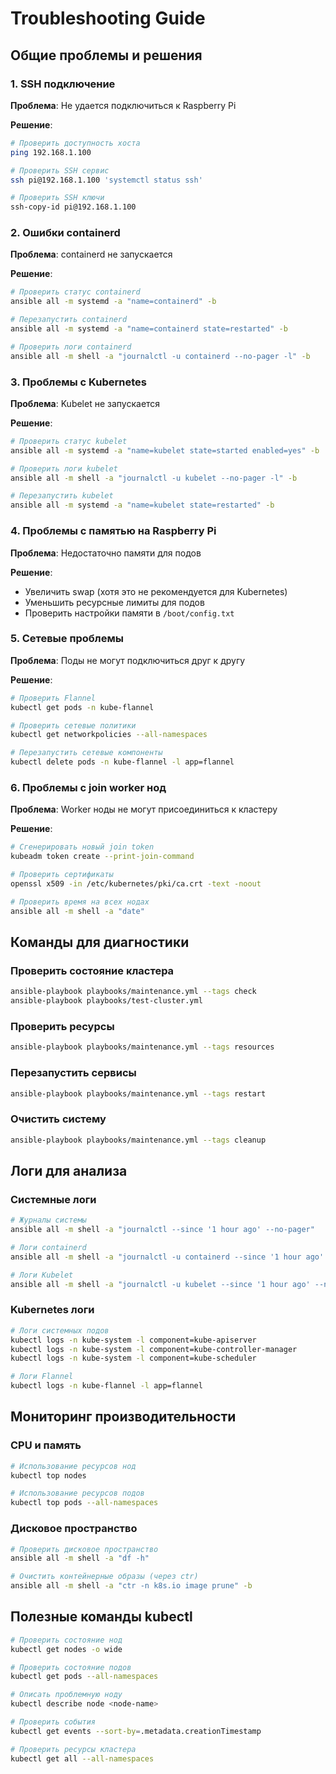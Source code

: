 # Troubleshooting Guide

## Общие проблемы и решения

### 1. SSH подключение

**Проблема**: Не удается подключиться к Raspberry Pi

**Решение**:
```bash
# Проверить доступность хоста
ping 192.168.1.100

# Проверить SSH сервис
ssh pi@192.168.1.100 'systemctl status ssh'

# Проверить SSH ключи
ssh-copy-id pi@192.168.1.100
```

### 2. Ошибки containerd

**Проблема**: containerd не запускается

**Решение**:
```bash
# Проверить статус containerd
ansible all -m systemd -a "name=containerd" -b

# Перезапустить containerd
ansible all -m systemd -a "name=containerd state=restarted" -b

# Проверить логи containerd
ansible all -m shell -a "journalctl -u containerd --no-pager -l" -b
```

### 3. Проблемы с Kubernetes

**Проблема**: Kubelet не запускается

**Решение**:
```bash
# Проверить статус kubelet
ansible all -m systemd -a "name=kubelet state=started enabled=yes" -b

# Проверить логи kubelet
ansible all -m shell -a "journalctl -u kubelet --no-pager -l" -b

# Перезапустить kubelet
ansible all -m systemd -a "name=kubelet state=restarted" -b
```

### 4. Проблемы с памятью на Raspberry Pi

**Проблема**: Недостаточно памяти для подов

**Решение**:
- Увеличить swap (хотя это не рекомендуется для Kubernetes)
- Уменьшить ресурсные лимиты для подов
- Проверить настройки памяти в `/boot/config.txt`

### 5. Сетевые проблемы

**Проблема**: Поды не могут подключиться друг к другу

**Решение**:
```bash
# Проверить Flannel
kubectl get pods -n kube-flannel

# Проверить сетевые политики
kubectl get networkpolicies --all-namespaces

# Перезапустить сетевые компоненты
kubectl delete pods -n kube-flannel -l app=flannel
```

### 6. Проблемы с join worker нод

**Проблема**: Worker ноды не могут присоединиться к кластеру

**Решение**:
```bash
# Сгенерировать новый join token
kubeadm token create --print-join-command

# Проверить сертификаты
openssl x509 -in /etc/kubernetes/pki/ca.crt -text -noout

# Проверить время на всех нодах
ansible all -m shell -a "date"
```

## Команды для диагностики

### Проверить состояние кластера

```bash
ansible-playbook playbooks/maintenance.yml --tags check
ansible-playbook playbooks/test-cluster.yml
```

### Проверить ресурсы

```bash
ansible-playbook playbooks/maintenance.yml --tags resources
```

### Перезапустить сервисы

```bash
ansible-playbook playbooks/maintenance.yml --tags restart
```

### Очистить систему

```bash
ansible-playbook playbooks/maintenance.yml --tags cleanup
```

## Логи для анализа

### Системные логи
```bash
# Журналы системы
ansible all -m shell -a "journalctl --since '1 hour ago' --no-pager"

# Логи containerd
ansible all -m shell -a "journalctl -u containerd --since '1 hour ago' --no-pager"

# Логи Kubelet
ansible all -m shell -a "journalctl -u kubelet --since '1 hour ago' --no-pager"
```

### Kubernetes логи
```bash
# Логи системных подов
kubectl logs -n kube-system -l component=kube-apiserver
kubectl logs -n kube-system -l component=kube-controller-manager
kubectl logs -n kube-system -l component=kube-scheduler

# Логи Flannel
kubectl logs -n kube-flannel -l app=flannel
```

## Мониторинг производительности

### CPU и память
```bash
# Использование ресурсов нод
kubectl top nodes

# Использование ресурсов подов
kubectl top pods --all-namespaces
```

### Дисковое пространство
```bash
# Проверить дисковое пространство
ansible all -m shell -a "df -h"

# Очистить контейнерные образы (через ctr)
ansible all -m shell -a "ctr -n k8s.io image prune" -b
```

## Полезные команды kubectl

```bash
# Проверить состояние нод
kubectl get nodes -o wide

# Проверить состояние подов
kubectl get pods --all-namespaces

# Описать проблемную ноду
kubectl describe node <node-name>

# Проверить события
kubectl get events --sort-by=.metadata.creationTimestamp

# Проверить ресурсы кластера
kubectl get all --all-namespaces
```
